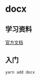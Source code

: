 # docx

## 学习资料

[官方文档](https://docx.js.org/#/usage/paragraph?id=spacing)

## 入门

```
yarn add docx
```

